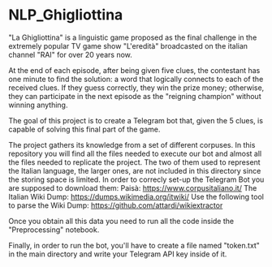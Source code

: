 # NLP_Ghigliottina

"La Ghigliottina" is a linguistic game proposed as the final challenge 
in the extremely popular TV game show "L'eredità" 
broadcasted on the italian channel "RAI" for over 20 years now.

At the end of each episode, after being given five clues, 
the contestant has one minute to find the solution: 
a word that logically connects to each of the received clues.
If they guess correctly, they win the prize money; 
otherwise, they can participate in the next episode
as the "reigning champion" without winning anything.

The goal of this project is to create a Telegram bot that, 
given the 5 clues, is capable of solving this final part of the game.

The project gathers its knowledge from a set of different corpuses.
In this repository you will find all the files needed to execute our bot 
and almost all the files needed to replicate the project.
The two of them used to represent the Italian language, the larger ones,
are not included in this directory since the storing space is limited.
In order to correcly set-up the Telegram Bot you are supposed to download them:
Paisà: https://www.corpusitaliano.it/
The Italian Wiki Dump: https://dumps.wikimedia.org/itwiki/
Use the following tool to parse the Wiki Dump: https://github.com/attardi/wikiextractor

Once you obtain all this data you need to run all the code inside the "Preprocessing" notebook.

Finally, in order to run the bot, you'll have to create a file named "token.txt"
in the main directory and write your Telegram API key inside of it.

